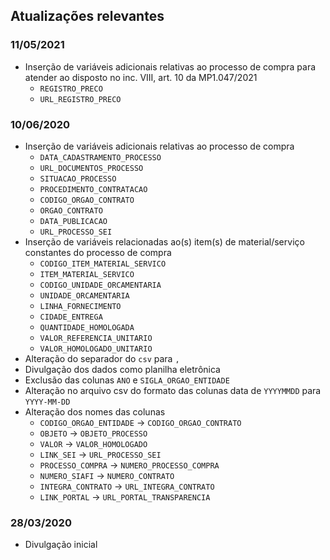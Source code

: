## Atualizações relevantes

### 11/05/2021
* Inserção de variáveis adicionais relativas ao processo de compra para atender ao disposto no inc. VIII, art. 10 da MP1.047/2021
    * `REGISTRO_PRECO`
    * `URL_REGISTRO_PRECO`

### 10/06/2020

* Inserção de variáveis adicionais relativas ao processo de compra
    * `DATA_CADASTRAMENTO_PROCESSO`
    * `URL_DOCUMENTOS_PROCESSO`
    * `SITUACAO_PROCESSO`
    * `PROCEDIMENTO_CONTRATACAO`
    * `CODIGO_ORGAO_CONTRATO`
    * `ORGAO_CONTRATO`
    * `DATA_PUBLICACAO`
    * `URL_PROCESSO_SEI`
* Inserção de variáveis relacionadas ao(s) item(s) de material/serviço constantes do processo de compra
    * `CODIGO_ITEM_MATERIAL_SERVICO`
    * `ITEM_MATERIAL_SERVICO`
    * `CODIGO_UNIDADE_ORCAMENTARIA`
    * `UNIDADE_ORCAMENTARIA`
    * `LINHA_FORNECIMENTO`
    * `CIDADE_ENTREGA`
    * `QUANTIDADE_HOMOLOGADA`
    * `VALOR_REFERENCIA_UNITARIO`
    * `VALOR_HOMOLOGADO_UNITARIO`
* Alteração do separador do `csv` para `,`
* Divulgação dos dados como planilha eletrônica
* Exclusão das colunas `ANO` e `SIGLA_ORGAO_ENTIDADE`
* Alteração no arquivo csv do formato das colunas data de `YYYYMMDD` para `YYYY-MM-DD`
* Alteração dos nomes das colunas
    * `CODIGO_ORGAO_ENTIDADE` -> `CODIGO_ORGAO_CONTRATO`
    * `OBJETO` -> `OBJETO_PROCESSO`
    * `VALOR` -> `VALOR_HOMOLOGADO`
    * `LINK_SEI` -> `URL_PROCESSO_SEI`
    * `PROCESSO_COMPRA` -> `NUMERO_PROCESSO_COMPRA`
    * `NUMERO_SIAFI` -> `NUMERO_CONTRATO`
    * `INTEGRA_CONTRATO` -> `URL_INTEGRA_CONTRATO`
    * `LINK_PORTAL` -> `URL_PORTAL_TRANSPARENCIA`

### 28/03/2020

* Divulgação inicial













